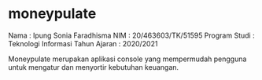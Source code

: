 # moneypulate

Nama          : Ipung Sonia Faradhisma
NIM           : 20/463603/TK/51595
Program Studi : Teknologi Informasi
Tahun Ajaran  : 2020/2021

Moneypulate merupakan aplikasi console yang mempermudah pengguna untuk mengatur dan menyortir kebutuhan keuangan.
